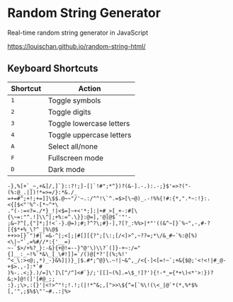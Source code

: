 # Random String Generator

Real-time random string generator in JavaScript

<https://louischan.github.io/random-string-html/>

## Keyboard Shortcuts

| Shortcut | Action |
| --- | --- |
| <kbd>1</kbd> | Toggle symbols |
| <kbd>2</kbd> | Toggle digits |
| <kbd>3</kbd> | Toggle lowercase letters |
| <kbd>4</kbd> | Toggle uppercase letters |
| <kbd>A</kbd> | Select all/none |
| <kbd>F</kbd> | Fullscreen mode |
| <kbd>D</kbd> | Dark mode |

```
-},%[+`_~,+&]/,]`}::?!;]-[|`!#";*^})?(&-].-.):.-;}$'=>?("-(%:@_.|])!*=>=/}:*&./_
=+=#^;+!;+=]]\$$.@~~"/'~.:/^^!\`^.=$>[\~@)_.-!%%{!#:{*,".*~:!}:.<{[$<"'%^-[*~^*\
."(-:=<?=./*}_!|<$=]~+<'*;]:|+#_>[_+-:#[\{\~=:"^.!]\\^|;+%:=^.\}}:@=],'@[@$`'"'-
;&~?^[,{"]*;]!<`-}.@=);#;?^?\;#}-],?[?_:%%>|*"'((&^~[}`%~",-,#-?[{$*+%_\?^_|%\@$
++>>[}`")#|`=&-^|;<[;|#[][{?";[\:;[/<]>^,~??=;*\/&_#~`%:@[%)<\|~"`,=%#//*:{'__=)
~-`$>/+%?_}:-&}{+@!=--}"@'\)\\?`(]}-+~:/="{]__:_~!%`*&\_[_\#!]]=`/()@[*?'[(%;%!'
^<_\:><@;,*)_-}&%]|)}_|$.#*;^@}\.~!|~&^,_/<{-]<[=!~`;+&{$@;'<!<!|#_@-+$>.,-]:*`#
)%-..<;}.)/=]\']\[^/^]<#`}/;'[[]~(%].=\$_!]?'){!-*_={*+\)<*'>:})?&;>]@!(]'[#@_;;
:}.;\>,:[}'|<!>^"!;!.!;(|!*^&;,[">>\${^=[`%\!(\<_|@`*(*,%*$%[,'",;$%$\"'~#..:|%>
```
